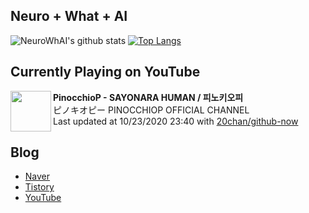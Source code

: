 ## Neuro + What + AI

![NeuroWhAI's github stats](https://github-readme-stats.vercel.app/api?username=neurowhai&count_private=true&show_icons=true)
[![Top Langs](https://github-readme-stats.vercel.app/api/top-langs/?username=neurowhai&layout=compact)](https://github.com/anuraghazra/github-readme-stats)

## Currently Playing on YouTube

[<img align="left" height="65" src="https://yt3.ggpht.com/a/AATXAJzS0Hxvoq0cRr53ig6OUKHQ3cUz4V9Nn1frb8U57Q=s88-c-k-c0xffffffff-no-nd-rj-mo">](https://www.youtube.com/channel/UCMMBGMjrrWcRZmG_lW4jC-Q)

**PinocchioP - SAYONARA HUMAN / 피노키오피**  
ピノキオピー PINOCCHIOP OFFICIAL CHANNEL  
Last updated at 10/23/2020 23:40 with [20chan/github-now](https://github.com/20chan/github-now)

## Blog

- [Naver](http://blog.naver.com/neurowhai)
- [Tistory](http://neurowhai.tistory.com/)
- [YouTube](https://www.youtube.com/channel/UCB_v1xU6laBHOeH6z4L-Mtw)

